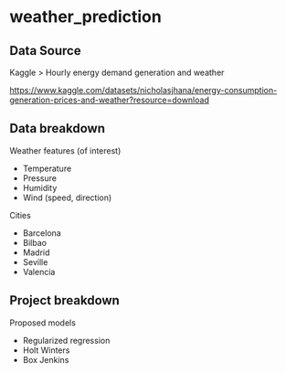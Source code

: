 # weather_prediction
## Data Source
Kaggle > Hourly energy demand generation and weather

https://www.kaggle.com/datasets/nicholasjhana/energy-consumption-generation-prices-and-weather?resource=download

## Data breakdown
Weather features (of interest)
* Temperature
* Pressure
* Humidity
* Wind (speed, direction)

Cities
* Barcelona	
* Bilbao	
* Madrid	
* Seville	
* Valencia

## Project breakdown
Proposed models
* Regularized regression
* Holt Winters
* Box Jenkins

